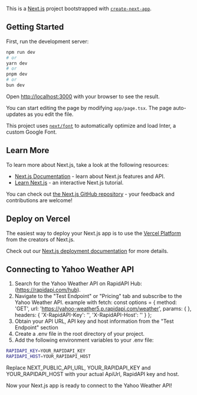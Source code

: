 This is a [Next.js](https://nextjs.org/) project bootstrapped with [`create-next-app`](https://github.com/vercel/next.js/tree/canary/packages/create-next-app).

## Getting Started

First, run the development server:

```bash
npm run dev
# or
yarn dev
# or
pnpm dev
# or
bun dev
```

Open [http://localhost:3000](http://localhost:3000) with your browser to see the result.

You can start editing the page by modifying `app/page.tsx`. The page auto-updates as you edit the file.

This project uses [`next/font`](https://nextjs.org/docs/basic-features/font-optimization) to automatically optimize and load Inter, a custom Google Font.

## Learn More

To learn more about Next.js, take a look at the following resources:

- [Next.js Documentation](https://nextjs.org/docs) - learn about Next.js features and API.
- [Learn Next.js](https://nextjs.org/learn) - an interactive Next.js tutorial.

You can check out [the Next.js GitHub repository](https://github.com/vercel/next.js/) - your feedback and contributions are welcome!

## Deploy on Vercel

The easiest way to deploy your Next.js app is to use the [Vercel Platform](https://vercel.com/new?utm_medium=default-template&filter=next.js&utm_source=create-next-app&utm_campaign=create-next-app-readme) from the creators of Next.js.

Check out our [Next.js deployment documentation](https://nextjs.org/docs/deployment) for more details.

## Connecting to Yahoo Weather API

1. Search for the Yahoo Weather API on RapidAPI Hub: (https://rapidapi.com/hub).
2. Navigate to the "Test Endpoint" or "Pricing" tab and subscribe to the Yahoo Weather API.
   example with fetch:
   const options = {
   method: 'GET',
   url: 'https://yahoo-weather5.p.rapidapi.com/weather',
   params: {
   },
   headers: {
   'X-RapidAPI-Key': '',
   'X-RapidAPI-Host': ''
   }
   };
3. Obtain your API URL, API key and host information from the "Test Endpoint" section
4. Create a .env file in the root directory of your project.
5. Add the following environment variables to your .env file:

```bash
RAPIDAPI_KEY=YOUR_RAPIDAPI_KEY
RAPIDAPI_HOST=YOUR_RAPIDAPI_HOST
```

Replace NEXT_PUBLIC_API_URL, YOUR_RAPIDAPI_KEY and YOUR_RAPIDAPI_HOST with your actual ApiUrl, RapidAPI key and host.

Now your Next.js app is ready to connect to the Yahoo Weather API!
